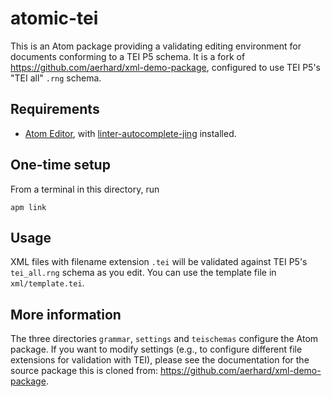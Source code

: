 # atomic-tei

This is an Atom package providing a validating editing environment for documents conforming to a TEI P5 schema.  It is a fork of <https://github.com/aerhard/xml-demo-package>, configured to use TEI P5's "TEI all" `.rng` schema.


## Requirements

-  [Atom Editor](https://atom.io/), with [linter-autocomplete-jing](https://github.com/aerhard/linter-autocomplete-jing) installed.


## One-time setup

From a terminal in this directory, run

    apm link


## Usage

XML files with filename extension `.tei` will be validated against TEI P5's `tei_all.rng` schema as you edit.  You can use the template file in `xml/template.tei`.



## More information

The three directories `grammar`, `settings` and `teischemas` configure the Atom package.  If you want to modify settings (e.g., to configure different file extensions for validation with TEI), please see the documentation for the source package this is cloned from:  <https://github.com/aerhard/xml-demo-package>.
